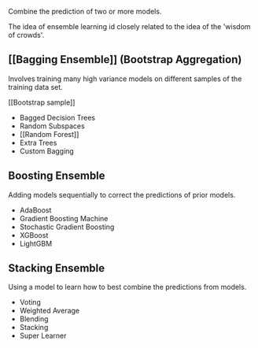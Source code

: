 Combine the prediction of two or more models. 

The idea of ensemble learning id closely related to the idea of the 'wisdom of crowds'.

## [[Bagging Ensemble]] (Bootstrap Aggregation)
Involves training many high variance models on different samples of the training data set.

[[Bootstrap sample]]

- Bagged Decision Trees
- Random Subspaces
- [[Random Forest]]
- Extra Trees
- Custom Bagging

## Boosting Ensemble
Adding models sequentially to correct the predictions of prior models.
- AdaBoost
- Gradient Boosting Machine
- Stochastic Gradient Boosting
- XGBoost
- LightGBM

## Stacking Ensemble
Using a model to learn how to best combine the predictions from models. 
- Voting
- Weighted Average
- Blending
- Stacking
- Super Learner